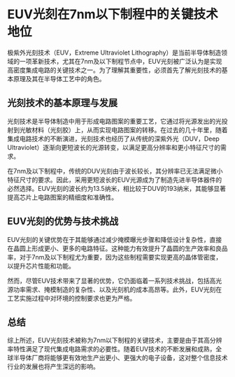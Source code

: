 # EUV光刻在7nm以下制程中的关键技术地位

极紫外光刻技术（EUV，Extreme Ultraviolet Lithography）是当前半导体制造领域的一项革新技术，尤其在7nm及以下制程节点中，EUV光刻被广泛认为是实现高密度集成电路的关键技术之一。为了理解其重要性，必须首先了解光刻技术的基本原理及其在半导体工艺中的角色。

## 光刻技术的基本原理与发展

光刻技术是半导体制造中用于形成电路图案的重要工艺，它通过将光源发出的光投射到光敏材料（光刻胶）上，从而实现电路图案的转移。在过去的几十年里，随着集成电路技术的不断演进，光刻技术也经历了从传统的深紫外光（DUV，Deep Ultraviolet）逐渐向更短波长的光源转变，以满足更高分辨率和更小特征尺寸的需求。

在7nm及以下制程中，传统的DUV光刻由于波长较长，其分辨率已无法满足微小特征尺寸的要求。因此，采用更短波长的EUV光源成为了制造先进半导体器件的必然选择。EUV光刻的波长约为13.5纳米，相比较于DUV的193纳米，其能够显著提高芯片上电路图案的精细度和准确性。

## EUV光刻的优势与技术挑战

EUV光刻的关键优势在于其能够通过减少掩模曝光步骤和降低设计复杂性，直接在晶圆上形成更小、更多的电路特征。这种能力有效提升了晶圆的生产效率和良品率，对于7nm及以下制程尤为重要，因为这些制程需要实现更高的晶体管密度，以提升芯片性能和功能。

然而，尽管EUV技术带来了显著的优势，它仍面临着一系列技术挑战，包括高光源功率需求、掩模制造的复杂性、以及光刻机的成本高昂等。此外，EUV光刻在工艺实施过程中对环境的控制要求也更为严格。

## 总结

综上所述，EUV光刻技术被称为7nm以下制程的关键技术，主要是由于其高分辨率特性满足了现代集成电路需求的必要性。随着EUV技术的不断发展和成熟，全球半导体厂商将能够更有效地生产出更小、更强大的电子设备，这对整个信息技术行业的发展也将产生深远的影响。